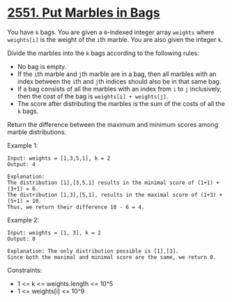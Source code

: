 # [2551. Put Marbles in Bags](https://leetcode.com/problems/put-marbles-in-bags/description/)

You have `k` bags. You are given a `0`-indexed integer array `weights` where `weights[i]` is the weight of the `i`th marble. You are also given the integer `k`.

Divide the marbles into the `k` bags according to the following rules:

* No bag is empty.
* If the `i`th marble and `j`th marble are in a bag, then all marbles with an index between the `i`th and `j`th indices should also be in that same bag.
* If a bag consists of all the marbles with an index from `i` to `j` inclusively, then the cost of the bag is `weights[i] + weights[j]`.
* The score after distributing the marbles is the sum of the costs of all the `k` bags.

Return the difference between the maximum and minimum scores among marble distributions.

 

Example 1:

    Input: weights = [1,3,5,1], k = 2
    Output: 4

    Explanation: 
    The distribution [1],[3,5,1] results in the minimal score of (1+1) + (3+1) = 6. 
    The distribution [1,3],[5,1], results in the maximal score of (1+3) + (5+1) = 10. 
    Thus, we return their difference 10 - 6 = 4.

Example 2:

    Input: weights = [1, 3], k = 2
    Output: 0

    Explanation: The only distribution possible is [1],[3]. 
    Since both the maximal and minimal score are the same, we return 0.
 

Constraints:

* 1 <= k <= weights.length <= 10^5
* 1 <= weights[i] <= 10^9